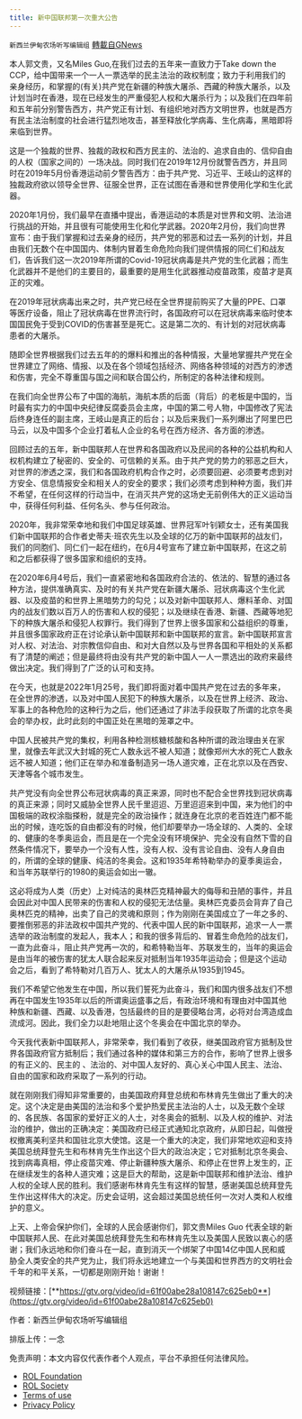 ```yaml
---
title: 新中国联邦第一次重大公告
---
```

`新西兰伊甸农场听写编辑组` [轉載自GNews](https://gnews.org/zh-hans/1913722/)

本人郭文贵，又名Miles Guo,在我们过去的五年来一直致力于Take down the CCP，给中国带来一个一人一票选举的民主法治的政权制度；致力于利用我们的亲身经历，和掌握的(有关)共产党在新疆的种族大屠杀、西藏的种族大屠杀，以及计划当时在香港，现在已经发生的严重侵犯人权和大屠杀行为；以及我们在四年前和五年前分别警告西方，共产党正有计划、有组织地对西方文明世界，也就是西方有民主法治制度的社会进行猛烈地攻击，甚至释放化学病毒、生化病毒，黑暗即将来临到世界。

这是一个独裁的世界、独裁的政权和西方民主的、法治的、追求自由的、信仰自由的人权（国家之间的）一场决战。同时我们在2019年12月份就警告西方，并且同时在2019年5月份香港运动前夕警告西方：由于共产党、习近平、王岐山的这样的独裁政府欲以领导全世界、征服全世界，正在试图在香港和世界使用化学和生化武器。

2020年1月份，我们最早在直播中提出，香港运动的本质是对世界和文明、法治进行挑战的开始，并且很有可能使用生化和化学武器。2020年2月份，我们向世界宣布：由于我们掌握和过去亲身的经历，共产党的邪恶和过去一系列的计划，并且由我们无数个在中国国内、体制内冒着生命危险向我们提供情报的同仁们和战友们，告诉我们这一次2019年所谓的Covid-19冠状病毒是共产党的生化武器；而生化武器并不是他们的主要目的，最重要的是用生化武器推动疫苗政策，疫苗才是真正的灾难。

在2019年冠状病毒出来之时，共产党已经在全世界提前购买了大量的PPE、口罩等医疗设备，阻止了冠状病毒在世界流行时，各国政府可以在冠状病毒来临时使本国国民免于受到COVID的伤害甚至是死亡。这是第二次的、有计划的对冠状病毒患者的大屠杀。

随即全世界根据我们过去五年的的爆料和推出的各种情报，大量地掌握共产党在全世界建立了网络、情报、以及在各个领域包括经济、网络各种领域的对西方的渗透和伤害，完全不尊重国与国之间和联合国公约，所制定的各种法律和规则。

在我们向全世界公布了中国的海航，海航本质的后面（背后）的老板是中国的，当时最有实力的中国中央纪律反腐委员会主席，中国的第二号人物，中国修改了宪法后终身连任的副主席，王岐山是真正的后台；以及后来我们一系列爆出了阿里巴巴马云，以及中国多个企业打着私人企业的名号在西方经济、各方面的渗透。

回顾过去的五年，新中国联邦人在世界和各国政府以及民间的各种的公益机构和人权机构建立了秘密的、安全的、可信赖的关系。由于共产党的势力的邪恶之巨大，对世界的渗透之深，我们和各国政府机构合作之时，必须要回避、必须要考虑到对方安全、信息情报安全和相关人的安全的要求；我们必须考虑到种种方面，我们并不希望，在任何这样的行动当中，在消灭共产党的这场史无前例伟大的正义运动当中，获得任何利益、任何名头、参与任何政治。

2020年，我非常荣幸地和我们中国足球英雄、世界冠军叶钊颖女士，还有美国我们新中国联邦的合作者史蒂夫·班农先生以及全球的亿万的新中国联邦的战友们，我们的同胞们、同仁们一起在纽约，在6月4号宣布了建立新中国联邦，在这之前和之后都获得了很多国家和组织的支持。

在2020年6月4号后，我们一直紧密地和各国政府合法的、依法的、智慧的通过各种方法，提供准确真实、及时的有关共产党在新疆大屠杀、冠状病毒这个生化武器、以及疫苗的和世界上黑暗势力的勾兑；以及对新中国联邦人、爆料革命、对国内的战友们数以百万人的伤害和人权的侵犯；以及继续在香港、新疆、西藏等地犯下的种族大屠杀和侵犯人权罪行。我们得到了世界上很多国家和公益组织的尊重，并且很多国家政府正在讨论承认新中国联邦和新中国联邦的宣言。新中国联邦宣言对人权、对法治、对宗教信仰自由、和对大自然以及与世界各国和平相处的关系都有了清楚的阐述；但是最终将由没有共产党的新中国人一人一票选出的政府来最终做出决定。我们得到了广泛的认可和支持。

在今天，也就是2022年1月25号，我们即将面对着中国共产党在过去的多年来，在全世界的渗透，以及对中国人民犯下的种族大屠杀，以及在世界上经济、政治、军事上的各种危险的这种行为之后，他们还通过了非法手段获取了所谓的北京冬奥会的举办权，此时此刻的中国正处在黑暗的笼罩之中。

中国人民被共产党的集权，利用各种检测核糖核酸和各种所谓的政治理由关在家里，就像去年武汉大封城的死亡人数永远不被人知道；就像郑州大水的死亡人数永远不被人知道；他们正在举办和准备制造另一场人道灾难，正在北京以及在西安、天津等各个城市发生。

共产党没有向全世界公布冠状病毒的真正来源，同时也不配合全世界找到冠状病毒的真正来源；同时又威胁全世界人民千里迢迢、万里迢迢来到中国，来为他们的中国极端的政权涂脂搽粉，就是完全的政治操作；就连身在北京的老百姓连门都不能出的时候，连吃饭的自由都没有的时候，他们却要举办一场全球的、人类的、全球的、健康的冬季奥运会，而且是在一个完全没有环境保护、完全没有自然下雪的自然条件情况下，要举办一个没有人性，没有人权、没有言论自由、没有人身自由的，所谓的全球的健康、纯洁的冬奥会。这和1935年希特勒举办的夏季奥运会，和当年苏联举行的1980的奥运会如出一辙。

这必将成为人类（历史）上对纯洁的奥林匹克精神最大的侮辱和丑陋的事件，并且会因此对中国人民带来的伤害和人权的侵犯无法估量。奥林匹克委员会背弃了自己奥林匹克的精神，出卖了自己的灵魂和原则；作为刚刚在美国成立了一年之多的、要推倒邪恶的非法政权中国共产党的、代表中国人民的新中国联邦，追求一人一票选举的政治制度的发起人，我本人；和我的很多背后的、冒着生命危险的战友们，一直为此奋斗，阻止共产党再一次的，和希特勒当年、苏联发生的，当年的奥运会是由当年的被伤害的犹太人联合起来反对抵制当年1935年运动会；但是这个运动会之后，看到了希特勒对几百万人、犹太人的大屠杀从1935到1945。

我们不希望它他发生在中国，所以我们誓死为此奋斗，我们和国内很多战友们不想再在中国发生1935年以后的所谓奥运盛事之后，有政治环境和有理由对中国其他种族和新疆、西藏、以及香港，包括最终的目的是要侵略台湾，必将对台湾造成血流成河。因此，我们全力以赴地阻止这个冬奥会在中国北京的举办。

今天我代表新中国联邦人，非常荣幸，我们看到了收获，继美国政府官方抵制及世界各国政府官方抵制后；我们通过各种的媒体和第三方的合作，影响了世界上很多的有正义的、民主的 、法治的、对中国人友好的、真心关心中国人民主、法治、自由的国家和政府采取了一系列的行动。

就在刚刚我们得知非常重要的，由美国政府拜登总统和布林肯先生做出了重大的决定。这个决定是由美国的法治和多个爱护热爱民主法治的人士，以及无数个全球的、各民族、各国家的爱好正义的人士，对冬奥会的抵制、以及人权的维护、对法治的维护，做出的正确决定：美国政府已经正式通知北京政府，从即日起，叫做授权撤离美利坚共和国驻北京大使馆。这是一个重大的决定，我们非常地欢迎和支持美国总统拜登先生和布林肯先生作出这个巨大的政治决定；它对抵制北京冬奥会、找到病毒真相，停止疫苗灾难、停止新疆种族大屠杀、和停止在世界上发生的，正在继续发生的各种人道灾难；这是巨大的帮助，这是新中国联邦和维护法治、维护人权的全球人民的胜利。我们感谢布林肯先生有这样的智慧，感谢美国总统拜登先生作出这样伟大的决定。历史会证明，这会超过美国总统任何一次对人类和人权维护的意义。

上天、上帝会保护你们，全球的人民会感谢你们，郭文贵Miles Guo 代表全球的新中国联邦人民、在此对美国总统拜登先生和布林肯先生以及美国人民致以衷心的感谢；我们永远地和你们奋斗在一起，直到消灭一个绑架了中国14亿中国人民和威胁全人类安全的共产党为止，我们将永远地建立一个与美国和世界西方的文明社会千年的和平关系，一切都是刚刚开始！谢谢！

视频链接：[**https://gtv.org/video/id=61f00abe28a108147c625eb0**](https://gtv.org/video/id=61f00abe28a108147c625eb0)

作者：新西兰伊甸农场听写编辑组

排版上传：一念

 

免责声明：本文内容仅代表作者个人观点，平台不承担任何法律风险。

- [ROL Foundation](https://rolfoundation.org/)
- [ROL Society](https://rolsociety.org/)
- [Terms of use](https://gnews.org/terms-of-use-3/)
- [Privacy Policy](https://gnews.org/privacy-policy/)
